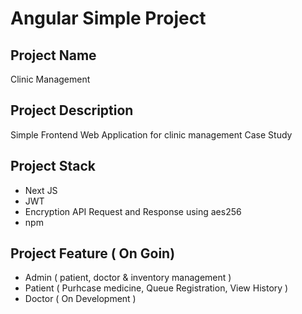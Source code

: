 # Angular Simple Project

## Project Name
Clinic Management

## Project Description
Simple Frontend Web Application for clinic management Case Study

## Project Stack
- Next JS
- JWT
- Encryption API Request and Response using aes256
- npm

## Project Feature ( On Goin)
- Admin ( patient, doctor & inventory management )
- Patient ( Purhcase medicine, Queue Registration, View History )
- Doctor ( On Development )
